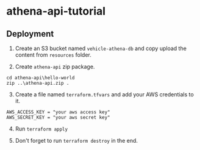 # athena-api-tutorial

## Deployment

1. Create an S3 bucket named `vehicle-athena-db` and copy upload the content from `resources` folder.

2. Create `athena-api` zip package.
```
cd athena-api\hello-world
zip ..\athena-api.zip .
```

3. Create a file named `terraform.tfvars` and add your AWS credentials to it.

```
AWS_ACCESS_KEY = "your aws access key"
AWS_SECRET_KEY = "your aws secret key"
```

4. Run `terraform apply`

5. Don't forget to run `terraform destroy` in the end.
